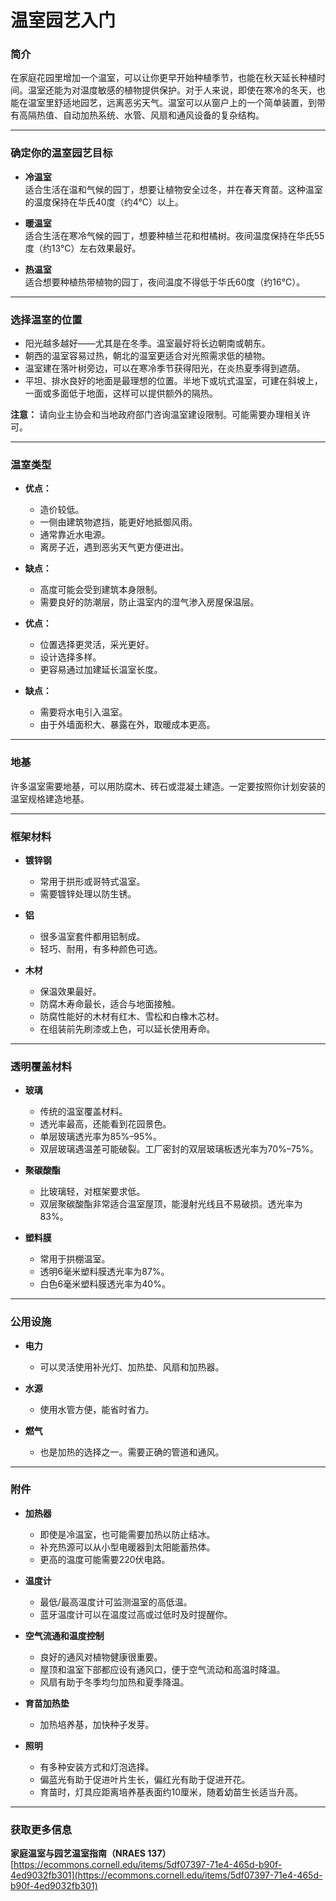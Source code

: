 # 温室园艺入门

### 简介

在家庭花园里增加一个温室，可以让你更早开始种植季节，也能在秋天延长种植时间。温室还能为对温度敏感的植物提供保护。对于人来说，即使在寒冷的冬天，也能在温室里舒适地园艺，远离恶劣天气。温室可以从窗户上的一个简单装置，到带有高隔热值、自动加热系统、水管、风扇和通风设备的复杂结构。

---

### 确定你的温室园艺目标

- **冷温室**  
  适合生活在温和气候的园丁，想要让植物安全过冬，并在春天育苗。这种温室的温度保持在华氏40度（约4°C）以上。

- **暖温室**  
  适合生活在寒冷气候的园丁，想要种植兰花和柑橘树。夜间温度保持在华氏55度（约13°C）左右效果最好。

- **热温室**  
  适合想要种植热带植物的园丁，夜间温度不得低于华氏60度（约16°C）。

---

### 选择温室的位置

- 阳光越多越好——尤其是在冬季。温室最好将长边朝南或朝东。
- 朝西的温室容易过热，朝北的温室更适合对光照需求低的植物。
- 温室建在落叶树旁边，可以在寒冷季节获得阳光，在炎热夏季得到遮荫。
- 平坦、排水良好的地面是最理想的位置。半地下或坑式温室，可建在斜坡上，一面或多面低于地面，这样可以提供额外的隔热。

**注意：** 请向业主协会和当地政府部门咨询温室建设限制。可能需要办理相关许可。

---

### 温室类型


- **优点：**
  - 造价较低。
  - 一侧由建筑物遮挡，能更好地抵御风雨。
  - 通常靠近水电源。
  - 离房子近，遇到恶劣天气更方便进出。
- **缺点：**
  - 高度可能会受到建筑本身限制。
  - 需要良好的防潮层，防止温室内的湿气渗入房屋保温层。


- **优点：**
  - 位置选择更灵活，采光更好。
  - 设计选择多样。
  - 更容易通过加建延长温室长度。
- **缺点：**
  - 需要将水电引入温室。
  - 由于外墙面积大、暴露在外，取暖成本更高。

---

### 地基

许多温室需要地基，可以用防腐木、砖石或混凝土建造。一定要按照你计划安装的温室规格建造地基。

---

### 框架材料

- **镀锌钢**
  - 常用于拱形或哥特式温室。
  - 需要镀锌处理以防生锈。

- **铝**
  - 很多温室套件都用铝制成。
  - 轻巧、耐用，有多种颜色可选。

- **木材**
  - 保温效果最好。
  - 防腐木寿命最长，适合与地面接触。
  - 防腐性能好的木材有红木、雪松和白橡木芯材。
  - 在组装前先刷漆或上色，可以延长使用寿命。

---

### 透明覆盖材料

- **玻璃**
  - 传统的温室覆盖材料。
  - 透光率最高，还能看到花园景色。
  - 单层玻璃透光率为85%–95%。
  - 双层玻璃遇温差可能破裂。工厂密封的双层玻璃板透光率为70%–75%。

- **聚碳酸酯**
  - 比玻璃轻，对框架要求低。
  - 双层聚碳酸酯非常适合温室屋顶，能漫射光线且不易破损。透光率为83%。

- **塑料膜**
  - 常用于拱棚温室。
  - 透明6毫米塑料膜透光率为87%。
  - 白色6毫米塑料膜透光率为40%。

---

### 公用设施

- **电力**
  - 可以灵活使用补光灯、加热垫、风扇和加热器。

- **水源**
  - 使用水管方便，能省时省力。

- **燃气**
  - 也是加热的选择之一。需要正确的管道和通风。

---

### 附件

- **加热器**
  - 即使是冷温室，也可能需要加热以防止结冰。
  - 补充热源可以从小型电暖器到太阳能蓄热体。
  - 更高的温度可能需要220伏电路。

- **温度计**
  - 最低/最高温度计可监测温室的高低温。
  - 蓝牙温度计可以在温度过高或过低时及时提醒你。

- **空气流通和温度控制**
  - 良好的通风对植物健康很重要。
  - 屋顶和温室下部都应设有通风口，便于空气流动和高温时降温。
  - 风扇有助于冬季均匀加热和夏季降温。

- **育苗加热垫**
  - 加热培养基，加快种子发芽。

- **照明**
  - 有多种安装方式和灯泡选择。
  - 偏蓝光有助于促进叶片生长，偏红光有助于促进开花。
  - 育苗时，灯具应距离培养基表面约10厘米，随着幼苗生长适当升高。

---

### 获取更多信息

**家庭温室与园艺温室指南（NRAES 137）**  
[https://ecommons.cornell.edu/items/5df07397-71e4-465d-b90f-4ed9032fb301](https://ecommons.cornell.edu/items/5df07397-71e4-465d-b90f-4ed9032fb301)
